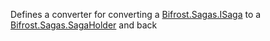 Defines a converter for converting a [Bifrost.Sagas.ISaga](Bifrost.Sagas.ISaga) to a [Bifrost.Sagas.SagaHolder](Bifrost.Sagas.SagaHolder) and back